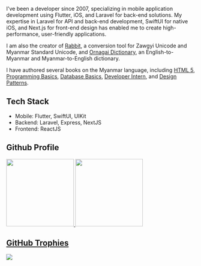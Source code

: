 I've been a developer since 2007, specializing in mobile application development using Flutter, iOS, and Laravel for back-end solutions. My expertise in Laravel for API and back-end development, SwiftUI for native iOS, and Next.js for front-end design has enabled me to create high-performance, user-friendly applications.

I am also the creator of [Rabbit](http://rabbit-converter.org/), a conversion tool for Zawgyi Unicode and Myanmar Standard Unicode, and [Ornagai Dictionary](https://www.ornagai.com), an English-to-Myanmar and Myanmar-to-English dictionary.

I have authored several books on the Myanmar language, including [HTML 5](https://html5book.saturngod.net/), [Programming Basics](https://books.saturngod.net/programming_basic/), [Database Basics](https://dbbasic.saturngod.net/), [Developer Intern](https://devint.saturngod.net/), and [Design Patterns](https://designpatterns.saturngod.net).

## Tech Stack

- Mobile: Flutter, SwiftUI, UIKit
- Backend: Laravel, Express, NextJS
- Frontend: ReactJS

## Github Profile

<div>
  <a href="https://github.com/saturngod">
  <img height="180em" src="https://github-readme-stats.vercel.app/api?username=saturngod&count_private=true&theme=cobalt&show_icons=true"/>
  <img height="180em" src="https://github-readme-stats.vercel.app/api/top-langs/?username=saturngod&layout=compact&langs_count=7&theme=cobalt"/>
</div>

  
## GitHub Trophies
![](https://github-profile-trophy.vercel.app/?username=saturngod&theme=cobalt&no-frame=false&no-bg=false&margin-w=4)
